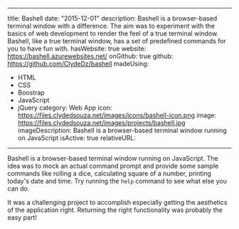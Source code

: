 ---
title: Bashell
date: "2015-12-01"
description: Bashell is a browser-based terminal window with a difference. The aim
  was to experiment with the basics of web development to render the feel of a true
  terminal window. Bashell, like a true terminal window, has a set of predefined commands
  for you to have fun with.
hasWebsite: true
website: https://bashell.azurewebsites.net/
onGithub: true
github: https://github.com/ClydeDz/bashell
madeUsing:
- HTML
- CSS
- Boostrap
- JavaScript
- jQuery
category: Web App
icon: https://files.clydedsouza.net/images/icons/bashell-icon.png
image: https://files.clydedsouza.net/images/projects/bashell.jpg
imageDescription: Bashell is a browser-based terminal window running on JavaScript
isActive: true 
relativeURL: 

----

Bashell is a browser-based terminal window running on JavaScript. The idea was to mock an actual command prompt and provide some sample commands like rolling a dice, calculating square of a number, printing today's date and time. Try running the `help` command to see what else you can do. 

It was a challenging project to accomplish especially getting the aesthetics of the application right. Returning the right functionality was probably the easy part!